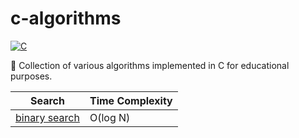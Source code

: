 # c-algorithms

[![C](https://img.shields.io/badge/C-11-blue.svg)](https://en.wikipedia.org/wiki/C11_(C_standard_revision))

:book: Collection of various algorithms implemented in C for educational purposes.

| Search                                   | Time Complexity |
| ---------------------------------------- | --------------- |
| [binary search](/search/binary_search.c) | O(log N)        |